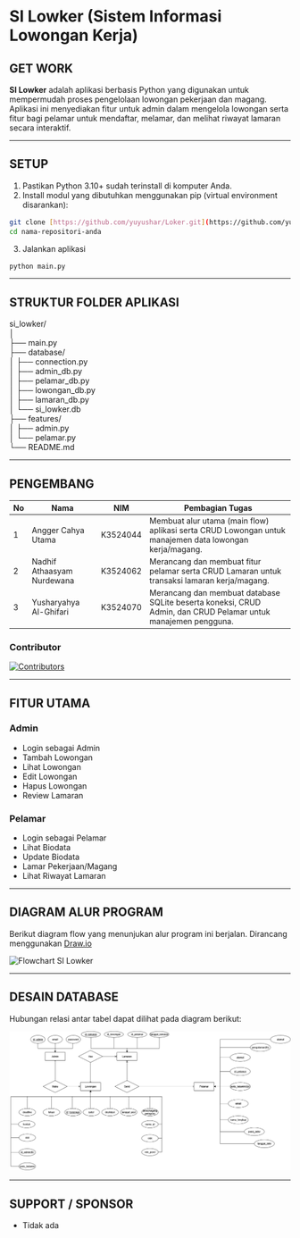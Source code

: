 # SI Lowker (Sistem Informasi Lowongan Kerja)

## GET WORK
**SI Lowker** adalah aplikasi berbasis Python yang digunakan untuk mempermudah proses pengelolaan lowongan pekerjaan dan magang. Aplikasi ini menyediakan fitur untuk admin dalam mengelola lowongan serta fitur bagi pelamar untuk mendaftar, melamar, dan melihat riwayat lamaran secara interaktif.

---

## SETUP

1. Pastikan Python 3.10+ sudah terinstall di komputer Anda.  
2. Install modul yang dibutuhkan menggunakan pip (virtual environment disarankan):
```bash
git clone [https://github.com/yuyushar/Loker.git](https://github.com/yuyushar/Loker.git)
cd nama-repositori-anda
```
3. Jalankan aplikasi
```bash
python main.py
```
---

## STRUKTUR FOLDER APLIKASI
si_lowker/  
│  
├── main.py  
├── database/  
│   ├── connection.py  
│   ├── admin_db.py  
│   ├── pelamar_db.py  
│   ├── lowongan_db.py  
│   ├── lamaran_db.py  
│   └── si_lowker.db  
├── features/  
│   ├── admin.py  
│   └── pelamar.py  
└── README.md  

---

## PENGEMBANG

| No | Nama                       | NIM       | Pembagian Tugas |
|----|----------------------------|-----------|----------------|
| 1  | Angger Cahya Utama         | K3524044  | Membuat alur utama (main flow) aplikasi serta CRUD Lowongan untuk manajemen data lowongan kerja/magang. |
| 2  | Nadhif Athaasyam Nurdewana | K3524062  | Merancang dan membuat fitur pelamar serta CRUD Lamaran untuk transaksi lamaran kerja/magang. |
| 3  | Yusharyahya Al-Ghifari     | K3524070  | Merancang dan membuat database SQLite beserta koneksi, CRUD Admin, dan CRUD Pelamar untuk manajemen pengguna. |

### Contributor

[![Contributors](https://contrib.rocks/image?repo=yuyushar/loker)](https://github.com/yuyushar/loker/graphs/contributors)

---

## FITUR UTAMA

### Admin
- Login sebagai Admin
- Tambah Lowongan
- Lihat Lowongan
- Edit Lowongan
- Hapus Lowongan
- Review Lamaran

### Pelamar
- Login sebagai Pelamar
- Lihat Biodata
- Update Biodata
- Lamar Pekerjaan/Magang
- Lihat Riwayat Lamaran

---

## DIAGRAM ALUR PROGRAM

Berikut diagram flow yang menunjukan alur program ini berjalan. Dirancang menggunakan [Draw.io](https://app.diagrams.net)

![Flowchart SI Lowker](features/Alur-Fitur.png)

---

## DESAIN DATABASE

Hubungan relasi antar tabel dapat dilihat pada diagram berikut:

![ERD SI Lowker](database/ERD_SI-Loker.png)

---

## SUPPORT / SPONSOR
- Tidak ada
